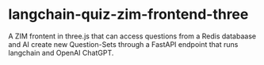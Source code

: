 # langchain-quiz-zim-frontend-three

A ZIM frontent in three.js that can access questions from a Redis databaase and AI create new Question-Sets through a FastAPI endpoint that runs langchain and OpenAI ChatGPT.
